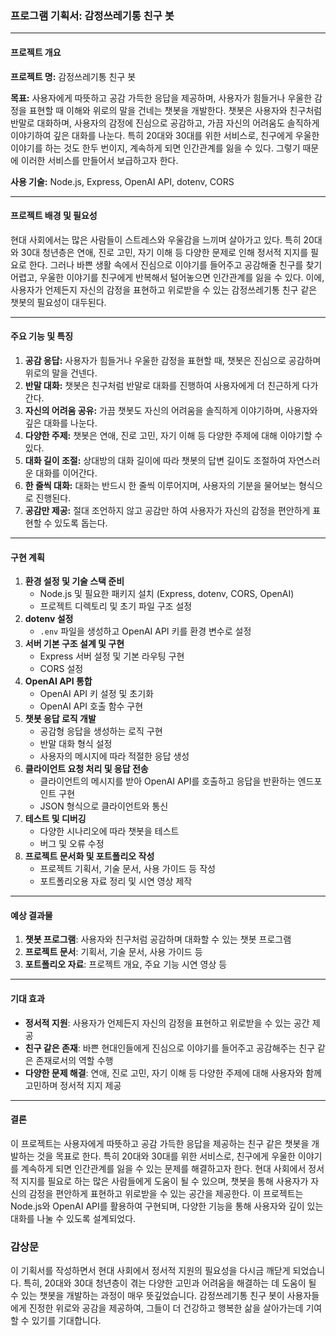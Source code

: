 ### 프로그램 기획서: 감정쓰레기통 친구 봇

---

#### 프로젝트 개요

**프로젝트 명:** 감정쓰레기통 친구 봇

**목표:** 사용자에게 따뜻하고 공감 가득한 응답을 제공하며, 사용자가 힘들거나 우울한 감정을 표현할 때 이해와 위로의 말을 건네는 챗봇을 개발한다. 챗봇은 사용자와 친구처럼 반말로 대화하며, 사용자의 감정에 진심으로 공감하고, 가끔 자신의 어려움도 솔직하게 이야기하여 깊은 대화를 나눈다. 특히 20대와 30대를 위한 서비스로, 친구에게 우울한 이야기를 하는 것도 한두 번이지, 계속하게 되면 인간관계를 잃을 수 있다. 그렇기 때문에 이러한 서비스를 만들어서 보급하고자 한다.

**사용 기술:** Node.js, Express, OpenAI API, dotenv, CORS

---

#### 프로젝트 배경 및 필요성

현대 사회에서는 많은 사람들이 스트레스와 우울감을 느끼며 살아가고 있다. 특히 20대와 30대 청년층은 연애, 진로 고민, 자기 이해 등 다양한 문제로 인해 정서적 지지를 필요로 한다. 그러나 바쁜 생활 속에서 진심으로 이야기를 들어주고 공감해줄 친구를 찾기 어렵고, 우울한 이야기를 친구에게 반복해서 털어놓으면 인간관계를 잃을 수 있다. 이에, 사용자가 언제든지 자신의 감정을 표현하고 위로받을 수 있는 감정쓰레기통 친구 같은 챗봇의 필요성이 대두된다.

---

#### 주요 기능 및 특징

1.  **공감 응답:** 사용자가 힘들거나 우울한 감정을 표현할 때, 챗봇은 진심으로 공감하며 위로의 말을 건넨다.
2.  **반말 대화:** 챗봇은 친구처럼 반말로 대화를 진행하여 사용자에게 더 친근하게 다가간다.
3.  **자신의 어려움 공유:** 가끔 챗봇도 자신의 어려움을 솔직하게 이야기하며, 사용자와 깊은 대화를 나눈다.
4.  **다양한 주제:** 챗봇은 연애, 진로 고민, 자기 이해 등 다양한 주제에 대해 이야기할 수 있다.
5.  **대화 길이 조절:** 상대방의 대화 길이에 따라 챗봇의 답변 길이도 조절하여 자연스러운 대화를 이어간다.
6.  **한 줄씩 대화:** 대화는 반드시 한 줄씩 이루어지며, 사용자의 기분을 물어보는 형식으로 진행된다.
7.  **공감만 제공:** 절대 조언하지 않고 공감만 하여 사용자가 자신의 감정을 편안하게 표현할 수 있도록 돕는다.

---

#### 구현 계획

1.  **환경 설정 및 기술 스택 준비**
    -   Node.js 및 필요한 패키지 설치 (Express, dotenv, CORS, OpenAI)
    -   프로젝트 디렉토리 및 초기 파일 구조 설정
2.  **dotenv 설정**
    -   `.env` 파일을 생성하고 OpenAI API 키를 환경 변수로 설정
3.  **서버 기본 구조 설계 및 구현**
    -   Express 서버 설정 및 기본 라우팅 구현
    -   CORS 설정
4.  **OpenAI API 통합**
    -   OpenAI API 키 설정 및 초기화
    -   OpenAI API 호출 함수 구현
5.  **챗봇 응답 로직 개발**
    -   공감형 응답을 생성하는 로직 구현
    -   반말 대화 형식 설정
    -   사용자의 메시지에 따라 적절한 응답 생성
6.  **클라이언트 요청 처리 및 응답 전송**
    -   클라이언트의 메시지를 받아 OpenAI API를 호출하고 응답을 반환하는 엔드포인트 구현
    -   JSON 형식으로 클라이언트와 통신
7.  **테스트 및 디버깅**
    -   다양한 시나리오에 따라 챗봇을 테스트
    -   버그 및 오류 수정
8.  **프로젝트 문서화 및 포트폴리오 작성**
    -   프로젝트 기획서, 기술 문서, 사용 가이드 등 작성
    -   포트폴리오용 자료 정리 및 시연 영상 제작

---

#### 예상 결과물

1.  **챗봇 프로그램**: 사용자와 친구처럼 공감하며 대화할 수 있는 챗봇 프로그램
2.  **프로젝트 문서**: 기획서, 기술 문서, 사용 가이드 등
3.  **포트폴리오 자료**: 프로젝트 개요, 주요 기능 시연 영상 등

---

#### 기대 효과

-   **정서적 지원**: 사용자가 언제든지 자신의 감정을 표현하고 위로받을 수 있는 공간 제공
-   **친구 같은 존재**: 바쁜 현대인들에게 진심으로 이야기를 들어주고 공감해주는 친구 같은 존재로서의 역할 수행
-   **다양한 문제 해결**: 연애, 진로 고민, 자기 이해 등 다양한 주제에 대해 사용자와 함께 고민하며 정서적 지지 제공

---

#### 결론

이 프로젝트는 사용자에게 따뜻하고 공감 가득한 응답을 제공하는 친구 같은 챗봇을 개발하는 것을 목표로 한다. 특히 20대와 30대를 위한 서비스로, 친구에게 우울한 이야기를 계속하게 되면 인간관계를 잃을 수 있는 문제를 해결하고자 한다. 현대 사회에서 정서적 지지를 필요로 하는 많은 사람들에게 도움이 될 수 있으며, 챗봇을 통해 사용자가 자신의 감정을 편안하게 표현하고 위로받을 수 있는 공간을 제공한다. 이 프로젝트는 Node.js와 OpenAI API를 활용하여 구현되며, 다양한 기능을 통해 사용자와 깊이 있는 대화를 나눌 수 있도록 설계되었다.

### 감상문

이 기획서를 작성하면서 현대 사회에서 정서적 지원의 필요성을 다시금 깨닫게 되었습니다. 특히, 20대와 30대 청년층이 겪는 다양한 고민과 어려움을 해결하는 데 도움이 될 수 있는 챗봇을 개발하는 과정이 매우 뜻깊었습니다. 감정쓰레기통 친구 봇이 사용자들에게 진정한 위로와 공감을 제공하여, 그들이 더 건강하고 행복한 삶을 살아가는데 기여할 수 있기를 기대합니다.
